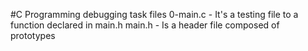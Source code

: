 #C Programming debugging task files
0-main.c - It's a testing file to a function declared in main.h
main.h - Is a header file composed of prototypes

